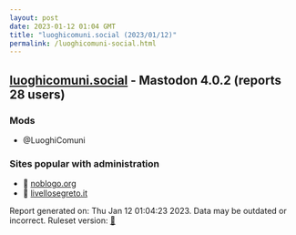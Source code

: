 ```yaml
---
layout: post
date: 2023-01-12 01:04 GMT
title: "luoghicomuni.social (2023/01/12)"
permalink: /luoghicomuni-social.html
---
```



## [luoghicomuni.social](https://luoghicomuni.social) - Mastodon 4.0.2 (reports 28 users)

### Mods
 * @LuoghiComuni

### Sites popular with administration

* 🐘 [noblogo.org](/noblogo-org.html)
* 🐘 [livellosegreto.it](/livellosegreto-it.html)

Report generated on: Thu Jan 12 01:04:23 2023. Data may be outdated or incorrect.
Ruleset version: [🧁](/version-cupcake)
